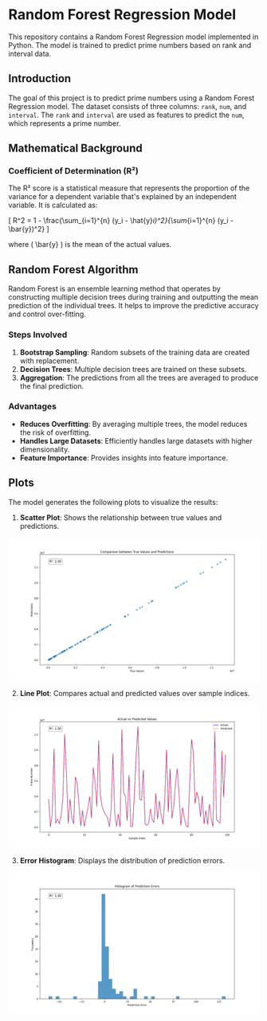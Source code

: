 # Random Forest Regression Model

This repository contains a Random Forest Regression model implemented in Python. The model is trained to predict prime numbers based on rank and interval data.

## Introduction

The goal of this project is to predict prime numbers using a Random Forest Regression model. The dataset consists of three columns: `rank`, `num`, and `interval`. The `rank` and `interval` are used as features to predict the `num`, which represents a prime number.

## Mathematical Background

### Coefficient of Determination (R²)

The R² score is a statistical measure that represents the proportion of the variance for a dependent variable that's explained by an independent variable. It is calculated as:

\[ R^2 = 1 - \frac{\sum_{i=1}^{n} (y_i - \hat{y}_i)^2}{\sum_{i=1}^{n} (y_i - \bar{y})^2} \]

where \( \bar{y} \) is the mean of the actual values.

## Random Forest Algorithm

Random Forest is an ensemble learning method that operates by constructing multiple decision trees during training and outputting the mean prediction of the individual trees. It helps to improve the predictive accuracy and control over-fitting.

### Steps Involved

1. **Bootstrap Sampling**: Random subsets of the training data are created with replacement.
2. **Decision Trees**: Multiple decision trees are trained on these subsets.
3. **Aggregation**: The predictions from all the trees are averaged to produce the final prediction.

### Advantages

- **Reduces Overfitting**: By averaging multiple trees, the model reduces the risk of overfitting.
- **Handles Large Datasets**: Efficiently handles large datasets with higher dimensionality.
- **Feature Importance**: Provides insights into feature importance.

## Plots

The model generates the following plots to visualize the results:

1. **Scatter Plot**: Shows the relationship between true values and predictions.
    
![](https://github.com/serize02/random_forest-primes-model/blob/main/plots/plot_2024-10-11%2018-09-05_0.png)

2. **Line Plot**: Compares actual and predicted values over sample indices.

![](https://github.com/serize02/random_forest-primes-model/blob/main/plots/plot_2024-10-11%2018-09-05_1.png)

3. **Error Histogram**: Displays the distribution of prediction errors.

![](https://github.com/serize02/random_forest-primes-model/blob/main/plots/plot_2024-10-11%2018-09-05_2.png)

